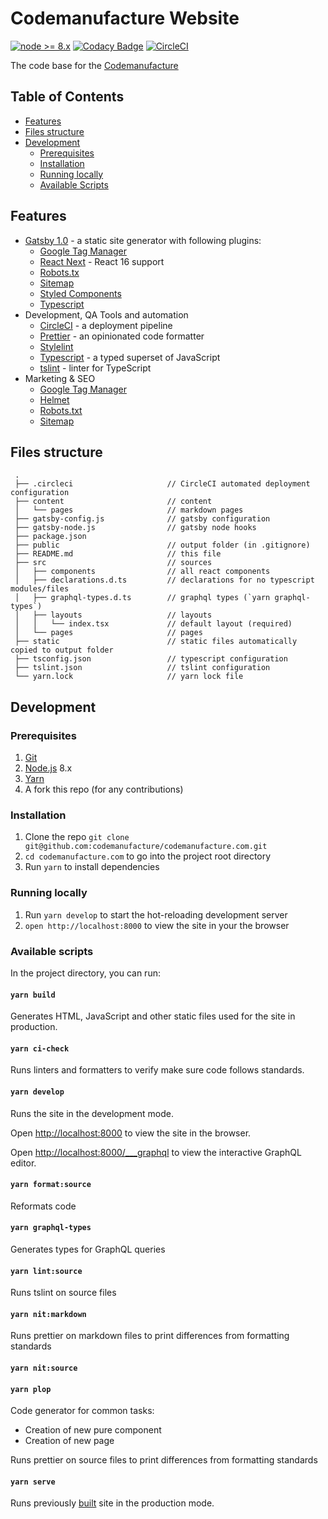 # Codemanufacture Website

[![node >= 8.x](https://img.shields.io/badge/node-%3E%3D%208.x-brightgreen.svg?style=flat-square)](https://nodejs.org/)
[![Codacy Badge](https://api.codacy.com/project/badge/Grade/6fd1fd0c6d194e2b87b2b849e297c3a1)](https://www.codacy.com/app/Codemanufacture/codemanufacture.com?utm_source=github.com&utm_medium=referral&utm_content=codemanufacture/codemanufacture.com&utm_campaign=Badge_Grade)
[![CircleCI](https://circleci.com/gh/codemanufacture/codemanufacture.com.svg?style=svg)](https://circleci.com/gh/codemanufacture/codemanufacture.com)

The code base for the [Codemanufacture](https://codemanufacture.com/)

## Table of Contents

* [Features](#features)
* [Files structure](#files-structure)
* [Development](#development)
  * [Prerequisites](#prerequisites)
  * [Installation](#installation)
  * [Running locally](#running-locally)
  * [Available Scripts](#available-scripts)

## Features

* [Gatsby 1.0](https://www.gatsbyjs.org/) - a static site generator with following plugins:
  * [Google Tag Manager](https://www.gatsbyjs.org/packages/gatsby-plugin-google-tagmanager)
  * [React Next](https://www.gatsbyjs.org/packages/gatsby-plugin-react-next) - React 16 support
  * [Robots.tx](https://www.gatsbyjs.org/packages/gatsby-plugin-robots-txt)
  * [Sitemap](https://www.gatsbyjs.org/packages/gatsby-plugin-sitemap)
  * [Styled Components](https://www.gatsbyjs.org/packages/gatsby-plugin-styled-components/)
  * [Typescript](https://www.gatsbyjs.org/packages/gatsby-plugin-typescript)
* Development, QA Tools and automation
  * [CircleCI](https://circleci.com/) - a deployment pipeline
  * [Prettier](https://prettier.io/) - an opinionated code formatter
  * [Stylelint](https://stylelint.io/)
  * [Typescript](https://www.typescriptlang.org/) - a typed superset of JavaScript
  * [tslint](https://palantir.github.io/tslint/) - linter for TypeScript
* Marketing & SEO
  * [Google Tag Manager](https://support.google.com/tagmanager/answer/6102821?hl=en)
  * [Helmet](https://github.com/nfl/react-helmet)
  * [Robots.txt](https://moz.com/learn/seo/robotstxt)
  * [Sitemap](https://www.sitemaps.org/protocol.html)

## Files structure

     .
     ├── .circleci                     // CircleCI automated deployment configuration
     ├── content                       // content
     │   └── pages                     // markdown pages
     ├── gatsby-config.js              // gatsby configuration
     ├── gatsby-node.js                // gatsby node hooks
     ├── package.json
     ├── public                        // output folder (in .gitignore)
     ├── README.md                     // this file
     ├── src                           // sources
     │   ├── components                // all react components
     │   ├── declarations.d.ts         // declarations for no typescript modules/files
     │   ├── graphql-types.d.ts        // graphql types (`yarn graphql-types`)
     │   ├── layouts                   // layouts
     │   │   └── index.tsx             // default layout (required)
     │   └── pages                     // pages
     ├── static                        // static files automatically copied to output folder
     ├── tsconfig.json                 // typescript configuration
     ├── tslint.json                   // tslint configuration
     └── yarn.lock                     // yarn lock file

## Development

### Prerequisites

1.  [Git](https://git-scm.com/book/en/v2/Getting-Started-Installing-Git)
1.  [Node.js](https://nodejs.org/en/download/package-manager/) 8.x
1.  [Yarn](https://yarnpkg.com/en/docs/install)
1.  A fork this repo (for any contributions)

### Installation

1.  Clone the repo `git clone git@github.com:codemanufacture/codemanufacture.com.git`
1.  `cd codemanufacture.com` to go into the project root directory
1.  Run `yarn` to install dependencies

### Running locally

1.  Run `yarn develop` to start the hot-reloading development server
1.  `open http://localhost:8000` to view the site in your the browser

### Available scripts

In the project directory, you can run:

#### `yarn build`

Generates HTML, JavaScript and other static files used for the site in production.

#### `yarn ci-check`

Runs linters and formatters to verify make sure code follows standards.

#### `yarn develop`

Runs the site in the development mode.

Open [http://localhost:8000](http://localhost:8000) to view the site in the browser.

Open [http://localhost:8000/\_\_\_graphql](http://localhost:8000/___graphql) to view the interactive GraphQL editor.

#### `yarn format:source`

Reformats code

#### `yarn graphql-types`

Generates types for GraphQL queries

#### `yarn lint:source`

Runs tslint on source files

#### `yarn nit:markdown`

Runs prettier on markdown files to print differences from formatting standards

#### `yarn nit:source`


#### `yarn plop`

Code generator for common tasks:
* Creation of new pure component
* Creation of new page

Runs prettier on source files to print differences from formatting standards

#### `yarn serve`

Runs previously [built](#yarn-build) site in the production mode.
